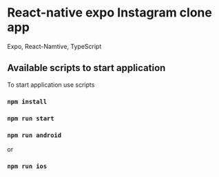 # React-native expo Instagram clone app
Expo, React-Namtive, TypeScript

## Available scripts to start application

To start application use scripts

### `npm install`
### `npm run start`
### `npm run android`
or
### `npm run ios`

